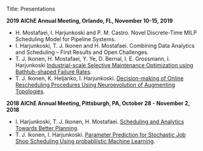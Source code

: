 Title: Presentations 

**2019 AIChE Annual Meeting, Orlando, FL, November 10-15, 2019**

- H. Mostafaei, I. Harjunkoski and P. M. Castro. Novel Discrete-Time MILP Scheduling Model for Pipeline Systems.
- I. Harjunkoski, T. J. Ikonen and H. Mostafaei. Combining Data Analytics and Scheduling – First Results and Open Challenges.
- T. J. Ikonen, H. Mostafaei, Y. Ye, D. Bernal, I. E. Grossmann, I. Harjunkoski [Industrial-scale Selective Maintenance Optimization using Bathtub-shaped Failure Rates]({attach}/downloads/ikonen_harjunkoski_aiche19_maintenance.pdf).
- T. J. Ikonen, K. Heljanko, I. Harjunkoski. [Decision-making of Online Rescheduling Procedures Using Neuroevolution of Augmenting Topologies]({attach}/downloads/ikonen_harjunkoski_aiche19_neat.pdf).

**2018 AIChE Annual Meeting, Pittsburgh, PA, October 28 - November 2, 2018**

- I. Harjunkoski, T. J. Ikonen, H. Mostafaei. [Scheduling and Analytics Towards Better Planning]({attach}/downloads/AIChE-SINGPRO-2018-10-31.pdf).
- T. J. Ikonen, I. Harjunkoski. [Parameter Prediction for Stochastic Job Shop Scheduling Using probabilistic Machine Learning]({attach}/downloads/AIChE18_ikonen_harjunkoski.pdf).
